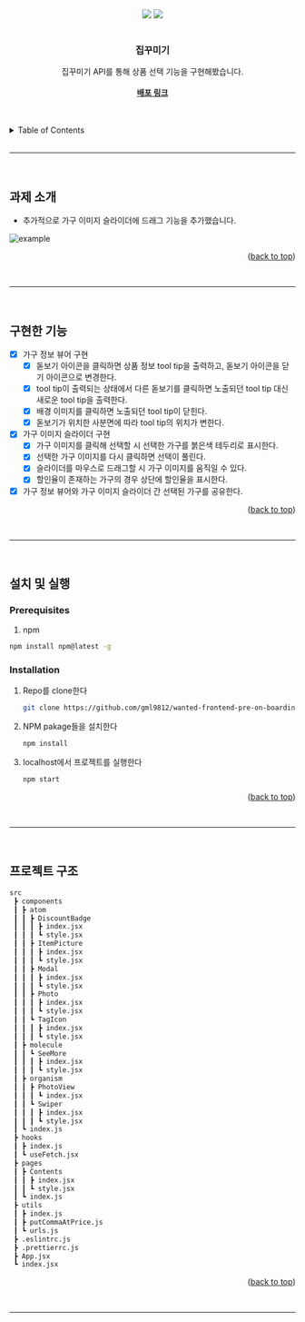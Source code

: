 <div id="top"></div>

<!-- PROJECT SHIELDS -->
<div align='center'>
  <img src="https://img.shields.io/badge/JavaScript-F7DF1E?style=for-the-badge&logo=javascript&logoColor=black"/>
  <img src="https://img.shields.io/badge/React-61DAFB?style=for-the-badge&logo=React&logoColor=blue"/>
</div>

<!-- PROJECT LOGO -->
<br />
<div align="center">

  <h3 align="center">집꾸미기</h3>

  <p align="center">
    집꾸미기 API를 통해 상품 선택 기능을 구현해봤습니다.
    <br />
    <br />
    <a href="https://yummy-sk.github.io/ggumim/"><strong>배포 링크</strong></a>
  </p>
</div>

<br>

<br>

<details>
  <summary>Table of Contents</summary>
  <ol>
    <li><a href="#과제-소개">과제 소개</a></li>
    <li><a href="#구현한-기능">구현한 기능</a></li>
    <li>
      <a href="#설치-및-실행">설치 및 실행
      <ul>
        <li><a href="#prerequisites">Prerequisites</a></li>
        <li><a href="#installation">Installation</a></li>
      </ul>
    </li>
    <li><a href="#프로젝트-구조">프로젝트 </a></li>
  </ol>
</details>

<br>
<hr>
<br>

<!-- 과제 소개 -->

## 과제 소개

-   추가적으로 가구 이미지 슬라이더에 드래그 기능을 추가했습니다.

![example](https://i.ibb.co/DRV0gf2/ezgif-5-7f2677cae8.gif)

<p align="right">(<a href="#top">back to top</a>)</p>

<br>
<hr>
<br>

<!-- 구현한 기능 -->

## 구현한 기능

-   [x] 가구 정보 뷰어 구현
    -   [x] 돋보기 아이콘을 클릭하면 상품 정보 tool tip을 출력하고, 돋보기 아이콘을 닫기 아이콘으로 변경한다.
    -   [x] tool tip이 출력되는 상태에서 다른 돋보기를 클릭하면 노출되던 tool tip 대신 새로운 tool tip을 출력한다.
    -   [x] 배경 이미지를 클릭하면 노출되던 tool tip이 닫힌다.
    -   [x] 돋보기가 위치한 사분면에 따라 tool tip의 위치가 변한다.
-   [x] 가구 이미지 슬라이더 구현
    -   [x] 가구 이미지를 클릭해 선택할 시 선택한 가구를 붉은색 테두리로 표시한다.
    -   [x] 선택한 가구 이미지를 다시 클릭하면 선택이 풀린다.
    -   [x] 슬라이더를 마우스로 드래그할 시 가구 이미지를 움직일 수 있다.
    -   [x] 할인율이 존재하는 가구의 경우 상단에 할인율을 표시한다.
-   [x] 가구 정보 뷰어와 가구 이미지 슬라이더 간 선택된 가구를 공유한다.

<p align="right">(<a href="#top">back to top</a>)</p>

<br>
<hr>
<br>

<!-- 설치 및 실행 -->

## 설치 및 실행

### Prerequisites

1. npm

```sh
npm install npm@latest -g
```

### Installation

1. Repo를 clone한다
    ```sh
    git clone https://github.com/gml9812/wanted-frontend-pre-on-boarding-mission.git
    ```
2. NPM pakage들을 설치한다
    ```sh
    npm install
    ```
3. localhost에서 프로젝트를 실행한다
    ```sh
    npm start
    ```

<p align="right">(<a href="#top">back to top</a>)</p>

<br>
<hr>
<br>

<!-- 프로젝트 구조 -->

## 프로젝트 구조

```bash
src
 ┣ components
 ┃ ┣ atom
 ┃ ┃ ┣ DiscountBadge
 ┃ ┃ ┃ ┣ index.jsx
 ┃ ┃ ┃ ┗ style.jsx
 ┃ ┃ ┣ ItemPicture
 ┃ ┃ ┃ ┣ index.jsx
 ┃ ┃ ┃ ┗ style.jsx
 ┃ ┃ ┣ Modal
 ┃ ┃ ┃ ┣ index.jsx
 ┃ ┃ ┃ ┗ style.jsx
 ┃ ┃ ┣ Photo
 ┃ ┃ ┃ ┣ index.jsx
 ┃ ┃ ┃ ┗ style.jsx
 ┃ ┃ ┗ TagIcon
 ┃ ┃ ┃ ┣ index.jsx
 ┃ ┃ ┃ ┗ style.jsx
 ┃ ┣ molecule
 ┃ ┃ ┗ SeeMore
 ┃ ┃ ┃ ┣ index.jsx
 ┃ ┃ ┃ ┗ style.jsx
 ┃ ┣ organism
 ┃ ┃ ┣ PhotoView
 ┃ ┃ ┃ ┗ index.jsx
 ┃ ┃ ┗ Swiper
 ┃ ┃ ┃ ┣ index.jsx
 ┃ ┃ ┃ ┗ style.jsx
 ┃ ┗ index.js
 ┣ hooks
 ┃ ┣ index.js
 ┃ ┗ useFetch.jsx
 ┣ pages
 ┃ ┣ Contents
 ┃ ┃ ┣ index.jsx
 ┃ ┃ ┗ style.jsx
 ┃ ┗ index.js
 ┣ utils
 ┃ ┣ index.js
 ┃ ┣ putCommaAtPrice.js
 ┃ ┗ urls.js
 ┣ .eslintrc.js
 ┣ .prettierrc.js
 ┣ App.jsx
 ┗ index.jsx
```

<p align="right">(<a href="#top">back to top</a>)</p>

<br>
<hr>
<br>
